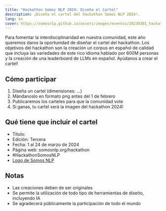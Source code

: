 ```yaml
---
title: "Hackathon Somos NLP 2024: Diseña el Cartel"
description: ¡Diseña el cartel del hackathon Somos NLP 2024!.
lang: es
cover: https://somosnlp.github.io/assets/images/eventos/20230301_hackathon_wip.png
---
```


Para fomentar la interdisciplinaridad en nuestra comunidad, este año queremos daros la oportunidad de diseñar el cartel del hackathon. Los objetivos del hackathon son la creación un corpus en español de calidad que incluya las variedades de este rico idioma hablado por 600M personas y la creación de una leaderboard de LLMs en español. Ayúdanos a crear el cartel!

## Cómo participar

1. Diseña un cartel (dimensiones: ...)
2. Mándanoslo en formato png antes del 1 de febrero
3. Publicaremos los carteles para que la comunidad vote
4. Si ganas, tu cartel será la imagen del hackathon 2024!

## Qué tiene que incluir el cartel

- Título: 
- Edición: Tercera
- Fecha: 1 al 24 de marzo de 2024
- Página web: somosnlp.org/hackathon
- #HackathonSomosNLP
- [Logo de Somos NLP]()

## Notas

- Las creaciones deben de ser originales
- Se permite la utilización de todo tipo de herramientas de diseño, incluyendo IA
- Se agradecerá públicamente la participación de todo el mundo
